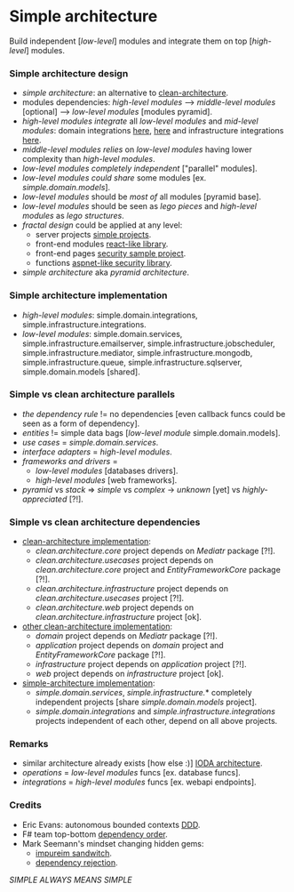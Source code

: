 
# Simple architecture
Build independent [*low-level*] modules and integrate them on top [*high-level*] modules.

### Simple architecture design
- *simple architecture*: an alternative to [clean-architecture](https://blog.cleancoder.com/uncle-bob/2012/08/13/the-clean-architecture.html).
- modules dependencies: *high-level modules* --> *middle-level modules* [optional] --> *low-level modules* [modules pyramid].
- *high-level modules* *integrate* all *low-level modules* and *mid-level modules*: domain integrations [here](/Simple.Domain.Integrations/ContactEndpoints/Creating.Sql.cs), [here](/Simple.Domain.Integrations/ContactEndpoints/Creating.Mongo.cs) and infrastructure integrations [here](/Simple.Infrastructure.Integrations/Integrations/Integrating.cs).
- *middle-level modules* *relies* on *low-level modules* having lower complexity than *high-level modules*.
- *low-level modules* *completely independent* ["parallel" modules].
- *low-level modules* *could share* some modules [ex. *simple.domain.models*].
- *low-level modules* should be *most of* all modules [pyramid base].
- *low-level modules* should be seen as *lego pieces* and *high-level modules* as *lego structures*.
- *fractal design* could be applied at any level:
  - server projects [simple projects](/).
  - front-end modules [react-like library](https://github.com/dragos-tudor/frontend-rendering).
  - front-end pages [security sample project](https://github.com/dragos-tudor/backend-security/tree/main/Security.Sample/frontend-components).
  - functions [aspnet-like security library](https://github.com/dragos-tudor/backend-security).
- *simple architecture* aka *pyramid architecture*.

### Simple architecture implementation
- *high-level modules*: simple.domain.integrations, simple.infrastructure.integrations.
- *low-level modules*: simple.domain.services, simple.infrastructure.emailserver, simple.infrastructure.jobscheduler, simple.infrastructure.mediator, simple.infrastructure.mongodb, simple.infrastructure.queue, simple.infrastructure.sqlserver, simple.domain.models [shared].

### Simple vs clean architecture parallels
- *the dependency rule* != no dependencies [even callback funcs could be seen as a form of dependency].
- *entities* != simple data bags [*low-level module* simple.domain.models].
- *use cases* = *simple.domain.services*.
- *interface adapters* = *high-level modules*.
- *frameworks and drivers* =
  - *low-level modules* [databases drivers].
  - *high-level modules* [web frameworks].
- *pyramid* vs *stack* => *simple* vs *complex* -> *unknown* [yet] vs *highly-appreciated* [?!].

### Simple vs clean architecture dependencies
- [clean-architecture implementation](https://github.com/ardalis/CleanArchitecture/tree/main/src):
  - *clean.architecture.core* project depends on *Mediatr* package [?!].
  - *clean.architecture.usecases* project depends on *clean.architecture.core* project and *EntityFrameworkCore* package [?!].
  - *clean.architecture.infrastructure* project depends on *clean.architecture.usecases* project [?!].
  - *clean.architecture.web* project depends on *clean.architecture.infrastructure* project [ok].
- [other clean-architecture implementation](https://github.com/jasontaylordev/CleanArchitecture/tree/main/src):
  - *domain* project depends on *Mediatr* package [?!].
  - *application* project depends on *domain* project and *EntityFrameworkCore* package [?!].
  - *infrastructure* project depends on *application* project [?!].
  - *web* project depends on *infrastructure* project [ok].
- [simple-architecture implementation](/):
  - *simple.domain.services*, *simple.infrastructure.** completely independent projects [share *simple.domain.models* project].
  - *simple.domain.integrations* and *simple.infrastructure.integrations* projects independent of each other, depend on all above projects.

### Remarks
- similar architecture already exists [how else :)] [IODA architecture](https://ccd-akademie.de/en/clean-architecture-vs-onion-architecture-vs-hexagonale-architektur/).
- *operations* = *low-level modules* funcs [ex. database funcs].
- *integrations* = *high-level modules* funcs [ex. webapi endpoints].

### Credits
- Eric Evans: autonomous bounded contexts [DDD](https://www.amazon.com/Domain-Driven-Design-Tackling-Complexity-Software/dp/0321125215).
- F# team top-bottom [dependency order](https://fsharpforfunandprofit.com/posts/recipe-part3/#how-not-to-do-it).
- Mark Seemann's mindset changing hidden gems:
  - [impureim sandwitch](https://blog.ploeh.dk/2020/03/02/impureim-sandwich/).
  - [dependency rejection](https://blog.ploeh.dk/2017/01/27/from-dependency-injection-to-dependency-rejection/).

*SIMPLE ALWAYS MEANS SIMPLE*
